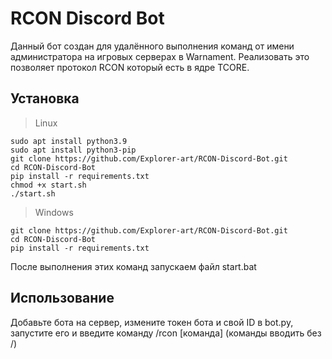 # RCON Discord Bot

Данный бот создан для удалённого выполнения команд от имени администратора на игровых серверах в Warnament. Реализовать это позволяет протокол RCON который есть в ядре TCORE.

## Установка
> Linux
```
sudo apt install python3.9
sudo apt install python3-pip
git clone https://github.com/Explorer-art/RCON-Discord-Bot.git
cd RCON-Discord-Bot
pip install -r requirements.txt
chmod +x start.sh
./start.sh
```

> Windows
```
git clone https://github.com/Explorer-art/RCON-Discord-Bot.git
cd RCON-Discord-Bot
pip install -r requirements.txt
```
После выполнения этих команд запускаем файл start.bat

## Использование
Добавьте бота на сервер, измените токен бота и свой ID в bot.py, запустите его и введите команду /rcon [команда] (команды вводить без /)
